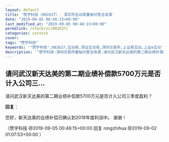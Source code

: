 ```yaml
---
layout: default
title: '赞宇科技（002637）- 深交所互动易董秘问答全收录'
date: "2019-09-05 00:48:15+00:00"
last_modified_at: "2019-09-05 00:48:15+00:00"
permalink: /stock/sz/002637/
categories: szstock
cover: 
tags: "赞宇科技"
keywords: '"赞宇科技",002637,互动易,深证互动易,深圳交易所,上证易互动,上证e互动'
description: '"赞宇科技-深圳交易所董秘问答全收录,请问武汉新天达美的第二期业绩补偿款5700万元是否计入公司三季度盈利？"'
---
```


## 请问武汉新天达美的第二期业绩补偿款5700万元是否计入公司三...

请问武汉新天达美的第二期业绩补偿款5700万元是否计入公司三季度盈利？

**回复**：

您好，新天达美的业绩补偿已确认到2018年度利润中。 谢谢！ 

（赞宇科技  @2019-09-05 00:48:15+00:00 回复 ningzhihua  @2019-09-02 01:07:53+00:00 ）

